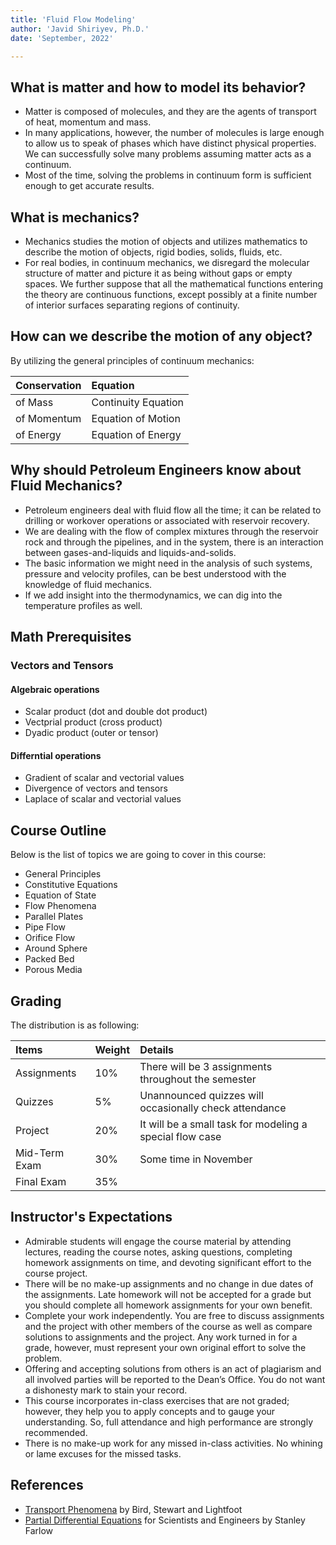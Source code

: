 ```yaml
---
title: 'Fluid Flow Modeling'
author: 'Javid Shiriyev, Ph.D.'
date: 'September, 2022'

---
```


## What is matter and how to model its behavior?

- Matter is composed of molecules, and they are the agents of transport of heat, momentum and mass.
- In many applications, however, the number of molecules is large enough to allow us to speak of phases which have distinct physical properties. We can successfully solve many problems assuming matter acts as a continuum.
- Most of the time, solving the problems in continuum form is sufficient enough to get accurate results.

## What is mechanics?

- Mechanics studies the motion of objects and utilizes mathematics to describe the motion of objects, rigid bodies, solids, fluids, etc.
- For real bodies, in continuum mechanics, we disregard the molecular structure of matter and picture it as being without gaps or empty spaces. We further suppose that all the mathematical functions entering the theory are continuous functions, except possibly at a finite number of interior surfaces separating regions of continuity.

## How can we describe the motion of any object?

By utilizing the general principles of continuum mechanics:

| Conservation    | Equation             |
| --------------- |:-------------------- |
| of Mass         | Continuity Equation  |
| of Momentum     | Equation of Motion   |
| of Energy       | Equation of Energy   |

## Why should Petroleum Engineers know about Fluid Mechanics?

- Petroleum engineers deal with fluid flow all the time; it can be related to drilling or workover operations or associated with reservoir recovery.
- We are dealing with the flow of complex mixtures through the reservoir rock and through the pipelines, and in the system, there is an interaction between gases-and-liquids and liquids-and-solids.
- The basic information we might need in the analysis of such systems, pressure and velocity profiles, can be best understood with the knowledge of fluid mechanics.
- If we add insight into the thermodynamics, we can dig into the temperature profiles as well.

## Math Prerequisites

### Vectors and Tensors

#### Algebraic operations

- Scalar product (dot and double dot product)
- Vectprial product (cross product)
- Dyadic product (outer or tensor)

#### Differntial operations

- Gradient of scalar and vectorial values
- Divergence of vectors and tensors
- Laplace of scalar and vectorial values

## Course Outline

Below is the list of topics we are going to cover in this course:

- General Principles
- Constitutive Equations
- Equation of State
- Flow Phenomena
- Parallel Plates
- Pipe Flow
- Orifice Flow
- Around Sphere
- Packed Bed
- Porous Media

## Grading

The distribution is as following:

|Items         |Weight        |Details                                                   |
|:-------------|:-------------|:---------------------------------------------------------|
|Assignments   |10%           |There will be 3 assignments throughout the semester       |
|Quizzes       |5%            |Unannounced quizzes will occasionally check attendance    |
|Project       |20%           |It will be a small task for modeling a special flow case  |
|Mid-Term Exam |30%           |Some time in November                                     |
|Final Exam    |35%           |                                                          |

## Instructor's Expectations

- Admirable students will engage the course material by attending lectures, reading the course notes, asking questions, completing homework assignments on time, and devoting significant effort to the course project.
- There will be no make-up assignments and no change in due dates of the assignments. Late homework will not be accepted for a grade but you should complete all homework assignments for your own benefit.
- Complete your work independently. You are free to discuss assignments and the project with other members of the course as well as compare solutions to assignments and the project. Any work turned in for a grade, however, must represent your own original effort to solve the problem.
- Offering and accepting solutions from others is an act of plagiarism and all involved parties will be reported to the Dean’s Office. You do not want a dishonesty mark to stain your record.
- This course incorporates in-class exercises that are not graded; however, they help you to apply concepts and to gauge your understanding. So, full attendance and high performance are strongly recommended.
- There is no make-up work for any missed in-class activities. No whining or lame excuses for the missed tasks.

## References

- [Transport Phenomena](https://www.amazon.com/Transport-Phenomena-Revised-Byron-Bird/dp/0470115394) by Bird, Stewart and Lightfoot
- [Partial Differential Equations](https://www.amazon.com/Differential-Equations-Scientists-Engineers-Mathematics/dp/048667620X) for Scientists and Engineers by Stanley Farlow
